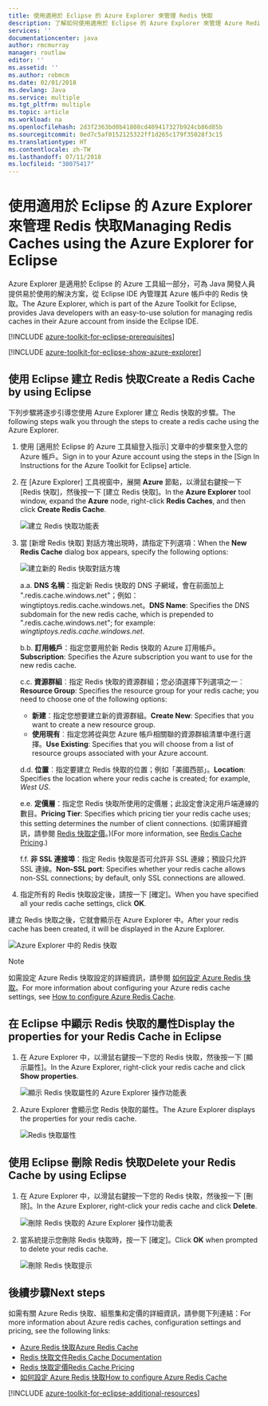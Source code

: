 ```yaml
---
title: 使用適用於 Eclipse 的 Azure Explorer 來管理 Redis 快取
description: 了解如何使用適用於 Eclipse 的 Azure Explorer 來管理 Azure Redis 快取。
services: ''
documentationcenter: java
author: rmcmurray
manager: routlaw
editor: ''
ms.assetid: ''
ms.author: robmcm
ms.date: 02/01/2018
ms.devlang: Java
ms.service: multiple
ms.tgt_pltfrm: multiple
ms.topic: article
ms.workload: na
ms.openlocfilehash: 2d3f2363bd0b41808cd409417327b924cb86d85b
ms.sourcegitcommit: 0ed7c5af0152125322ff1d265c179f35028f3c15
ms.translationtype: HT
ms.contentlocale: zh-TW
ms.lasthandoff: 07/11/2018
ms.locfileid: "38075417"
---
```

# <a name="managing-redis-caches-using-the-azure-explorer-for-eclipse"></a><span data-ttu-id="17ef6-103">使用適用於 Eclipse 的 Azure Explorer 來管理 Redis 快取</span><span class="sxs-lookup"><span data-stu-id="17ef6-103">Managing Redis Caches using the Azure Explorer for Eclipse</span></span>

<span data-ttu-id="17ef6-104">Azure Explorer 是適用於 Eclipse 的 Azure 工具組一部分，可為 Java 開發人員提供易於使用的解決方案，從 Eclipse IDE 內管理其 Azure 帳戶中的 Redis 快取。</span><span class="sxs-lookup"><span data-stu-id="17ef6-104">The Azure Explorer, which is part of the Azure Toolkit for Eclipse, provides Java developers with an easy-to-use solution for managing redis caches in their Azure account from inside the Eclipse IDE.</span></span>

[!INCLUDE [azure-toolkit-for-eclipse-prerequisites](../includes/azure-toolkit-for-eclipse-prerequisites.md)]

[!INCLUDE [azure-toolkit-for-eclipse-show-azure-explorer](../includes/azure-toolkit-for-eclipse-show-azure-explorer.md)]

## <a name="create-a-redis-cache-by-using-eclipse"></a><span data-ttu-id="17ef6-105">使用 Eclipse 建立 Redis 快取</span><span class="sxs-lookup"><span data-stu-id="17ef6-105">Create a Redis Cache by using Eclipse</span></span>

<span data-ttu-id="17ef6-106">下列步驟將逐步引導您使用 Azure Explorer 建立 Redis 快取的步驟。</span><span class="sxs-lookup"><span data-stu-id="17ef6-106">The following steps walk you through the steps to create a redis cache using the Azure Explorer.</span></span>

1. <span data-ttu-id="17ef6-107">使用 [適用於 Eclipse 的 Azure 工具組登入指示] 文章中的步驟來登入您的 Azure 帳戶。</span><span class="sxs-lookup"><span data-stu-id="17ef6-107">Sign in to your Azure account using the steps in the [Sign In Instructions for the Azure Toolkit for Eclipse] article.</span></span>

1. <span data-ttu-id="17ef6-108">在 [Azure Explorer] 工具視窗中，展開 **Azure** 節點，以滑鼠右鍵按一下 [Redis 快取]，然後按一下 [建立 Redis 快取]。</span><span class="sxs-lookup"><span data-stu-id="17ef6-108">In the **Azure Explorer** tool window, expand the **Azure** node, right-click **Redis Caches**, and then click **Create Redis Cache**.</span></span>

   ![建立 Redis 快取功能表][CR01]

1. <span data-ttu-id="17ef6-110">當 [新增 Redis 快取] 對話方塊出現時，請指定下列選項：</span><span class="sxs-lookup"><span data-stu-id="17ef6-110">When the **New Redis Cache** dialog box appears, specify the following options:</span></span>

   ![建立新的 Redis 快取對話方塊][CR02]

   <span data-ttu-id="17ef6-112">a.</span><span class="sxs-lookup"><span data-stu-id="17ef6-112">a.</span></span> <span data-ttu-id="17ef6-113">**DNS 名稱**：指定新 Redis 快取的 DNS 子網域，會在前面加上 ".redis.cache.windows.net"；例如：wingtiptoys.redis.cache.windows.net。</span><span class="sxs-lookup"><span data-stu-id="17ef6-113">**DNS Name**: Specifies the DNS subdomain for the new redis cache, which is prepended to ".redis.cache.windows.net"; for example: *wingtiptoys.redis.cache.windows.net*.</span></span>

   <span data-ttu-id="17ef6-114">b.</span><span class="sxs-lookup"><span data-stu-id="17ef6-114">b.</span></span> <span data-ttu-id="17ef6-115">**訂用帳戶**：指定您要用於新 Redis 快取的 Azure 訂用帳戶。</span><span class="sxs-lookup"><span data-stu-id="17ef6-115">**Subscription**: Specifies the Azure subscription you want to use for the new redis cache.</span></span>

   <span data-ttu-id="17ef6-116">c.</span><span class="sxs-lookup"><span data-stu-id="17ef6-116">c.</span></span> <span data-ttu-id="17ef6-117">**資源群組**︰指定 Redis 快取的資源群組；您必須選擇下列選項之一︰</span><span class="sxs-lookup"><span data-stu-id="17ef6-117">**Resource Group**: Specifies the resource group for your redis cache; you need to choose one of the following options:</span></span>
      * <span data-ttu-id="17ef6-118">**新建**：指定您想要建立新的資源群組。</span><span class="sxs-lookup"><span data-stu-id="17ef6-118">**Create New**: Specifies that you want to create a new resource group.</span></span>
      * <span data-ttu-id="17ef6-119">**使用現有**︰指定您將從與您 Azure 帳戶相關聯的資源群組清單中進行選擇。</span><span class="sxs-lookup"><span data-stu-id="17ef6-119">**Use Existing**: Specifies that you will choose from a list of resource groups associated with your Azure account.</span></span>

   <span data-ttu-id="17ef6-120">d.</span><span class="sxs-lookup"><span data-stu-id="17ef6-120">d.</span></span> <span data-ttu-id="17ef6-121">**位置**︰指定要建立 Redis 快取的位置；例如「美國西部」。</span><span class="sxs-lookup"><span data-stu-id="17ef6-121">**Location**: Specifies the location where your redis cache is created; for example, *West US*.</span></span>

   <span data-ttu-id="17ef6-122">e.</span><span class="sxs-lookup"><span data-stu-id="17ef6-122">e.</span></span> <span data-ttu-id="17ef6-123">**定價層**：指定您 Redis 快取所使用的定價層；此設定會決定用戶端連線的數目。</span><span class="sxs-lookup"><span data-stu-id="17ef6-123">**Pricing Tier**: Specifies which pricing tier your redis cache uses; this setting determines the number of client connections.</span></span> <span data-ttu-id="17ef6-124">(如需詳細資訊，請參閱 [Redis 快取定價]。)</span><span class="sxs-lookup"><span data-stu-id="17ef6-124">(For more information, see [Redis Cache Pricing].)</span></span>

   <span data-ttu-id="17ef6-125">f.</span><span class="sxs-lookup"><span data-stu-id="17ef6-125">f.</span></span> <span data-ttu-id="17ef6-126">**非 SSL 連接埠**：指定 Redis 快取是否可允許非 SSL 連線；預設只允許 SSL 連線。</span><span class="sxs-lookup"><span data-stu-id="17ef6-126">**Non-SSL port**: Specifies whether your redis cache allows non-SSL connections; by default, only SSL connections are allowed.</span></span>

1. <span data-ttu-id="17ef6-127">指定所有的 Redis 快取設定後，請按一下 [確定]。</span><span class="sxs-lookup"><span data-stu-id="17ef6-127">When you have specified all your redis cache settings, click **OK**.</span></span>

<span data-ttu-id="17ef6-128">建立 Redis 快取之後，它就會顯示在 Azure Explorer 中。</span><span class="sxs-lookup"><span data-stu-id="17ef6-128">After your redis cache has been created, it will be displayed in the Azure Explorer.</span></span>

   ![Azure Explorer 中的 Redis 快取][CR03]

> [!NOTE]
>
> <span data-ttu-id="17ef6-130">如需設定 Azure Redis 快取設定的詳細資訊，請參閱 [如何設定 Azure Redis 快取]。</span><span class="sxs-lookup"><span data-stu-id="17ef6-130">For more information about configuring your Azure redis cache settings, see [How to configure Azure Redis Cache].</span></span>
>

## <a name="display-the-properties-for-your-redis-cache-in-eclipse"></a><span data-ttu-id="17ef6-131">在 Eclipse 中顯示 Redis 快取的屬性</span><span class="sxs-lookup"><span data-stu-id="17ef6-131">Display the properties for your Redis Cache in Eclipse</span></span>

1. <span data-ttu-id="17ef6-132">在 Azure Explorer 中，以滑鼠右鍵按一下您的 Redis 快取，然後按一下 [顯示屬性]。</span><span class="sxs-lookup"><span data-stu-id="17ef6-132">In the Azure Explorer, right-click your redis cache and click **Show properties**.</span></span>

   ![顯示 Redis 快取屬性的 Azure Explorer 操作功能表][SP01]

1. <span data-ttu-id="17ef6-134">Azure Explorer 會顯示您 Redis 快取的屬性。</span><span class="sxs-lookup"><span data-stu-id="17ef6-134">The Azure Explorer displays the properties for your redis cache.</span></span>

   ![Redis 快取屬性][SP02]

## <a name="delete-your-redis-cache-by-using-eclipse"></a><span data-ttu-id="17ef6-136">使用 Eclipse 刪除 Redis 快取</span><span class="sxs-lookup"><span data-stu-id="17ef6-136">Delete your Redis Cache by using Eclipse</span></span>

1. <span data-ttu-id="17ef6-137">在 Azure Explorer 中，以滑鼠右鍵按一下您的 Redis 快取，然後按一下 [刪除]。</span><span class="sxs-lookup"><span data-stu-id="17ef6-137">In the Azure Explorer, right-click your redis cache and click **Delete**.</span></span>

   ![刪除 Redis 快取的 Azure Explorer 操作功能表][DE01]

1. <span data-ttu-id="17ef6-139">當系統提示您刪除 Redis 快取時，按一下 [確定]。</span><span class="sxs-lookup"><span data-stu-id="17ef6-139">Click **OK** when prompted to delete your redis cache.</span></span>

   ![刪除 Redis 快取提示][DE02]

## <a name="next-steps"></a><span data-ttu-id="17ef6-141">後續步驟</span><span class="sxs-lookup"><span data-stu-id="17ef6-141">Next steps</span></span>

<span data-ttu-id="17ef6-142">如需有關 Azure Redis 快取、組態集和定價的詳細資訊，請參閱下列連結：</span><span class="sxs-lookup"><span data-stu-id="17ef6-142">For more information about Azure redis caches, configuration settings and pricing, see the following links:</span></span>

* <span data-ttu-id="17ef6-143">[Azure Redis 快取]</span><span class="sxs-lookup"><span data-stu-id="17ef6-143">[Azure Redis Cache]</span></span>
* <span data-ttu-id="17ef6-144">[Redis 快取文件]</span><span class="sxs-lookup"><span data-stu-id="17ef6-144">[Redis Cache Documentation]</span></span>
* <span data-ttu-id="17ef6-145">[Redis 快取定價]</span><span class="sxs-lookup"><span data-stu-id="17ef6-145">[Redis Cache Pricing]</span></span>
* <span data-ttu-id="17ef6-146">[如何設定 Azure Redis 快取]</span><span class="sxs-lookup"><span data-stu-id="17ef6-146">[How to configure Azure Redis Cache]</span></span>

[!INCLUDE [azure-toolkit-for-eclipse-additional-resources](../includes/azure-toolkit-for-eclipse-additional-resources.md)]

<!-- URL List -->

[Redis 快取定價]: https://azure.microsoft.com/pricing/details/cache/
[Redis Cache Pricing]: https://azure.microsoft.com/pricing/details/cache/
[Azure Redis 快取]: https://azure.microsoft.com/services/cache/
[Azure Redis Cache]: https://azure.microsoft.com/services/cache/
[Redis 快取文件]: /azure/redis-cache/
[Redis Cache Documentation]: /azure/redis-cache/
[如何設定 Azure Redis 快取]: /azure/redis-cache/cache-configure
[How to configure Azure Redis Cache]: /azure/redis-cache/cache-configure

<!-- IMG List -->

[CR01]: media/azure-toolkit-for-eclipse-managing-redis-caches-using-azure-explorer/CR01.png
[CR02]: media/azure-toolkit-for-eclipse-managing-redis-caches-using-azure-explorer/CR02.png
[CR03]: media/azure-toolkit-for-eclipse-managing-redis-caches-using-azure-explorer/CR03.png

[SP01]: media/azure-toolkit-for-eclipse-managing-redis-caches-using-azure-explorer/SP01.png
[SP02]: media/azure-toolkit-for-eclipse-managing-redis-caches-using-azure-explorer/SP02.png

[DE01]: media/azure-toolkit-for-eclipse-managing-redis-caches-using-azure-explorer/DE01.png
[DE02]: media/azure-toolkit-for-eclipse-managing-redis-caches-using-azure-explorer/DE02.png
